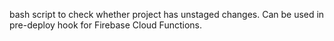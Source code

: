 bash script to check whether project has unstaged changes. Can be used in pre-deploy hook for Firebase Cloud Functions.
